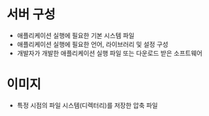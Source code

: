 # 서버 구성
- 애플리케이션 실행에 필요한 기본 시스템 파일
- 애플리케이션 실행에 필요한 언어, 라이브러리 및 설정 구성
- 개발자가 개발한 애플리케이션 실행 파일 또는 다운로드 받은 소프트웨어

# 이미지
- 특정 시점의 파일 시스템(디렉터리)를 저장한 압축 파일